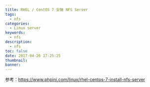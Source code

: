 ```yaml
---
title: RHEL / CentOS 7 安裝 NFS Server
tags:
  - nfs
categories:
  - Linux server
keywords:
  - nfs
description:
  - nfs
toc: false
date: 2017-04-26 17:25:25
thumbnail:
banner:
---
```

参考：https://www.phpini.com/linux/rhel-centos-7-install-nfs-server